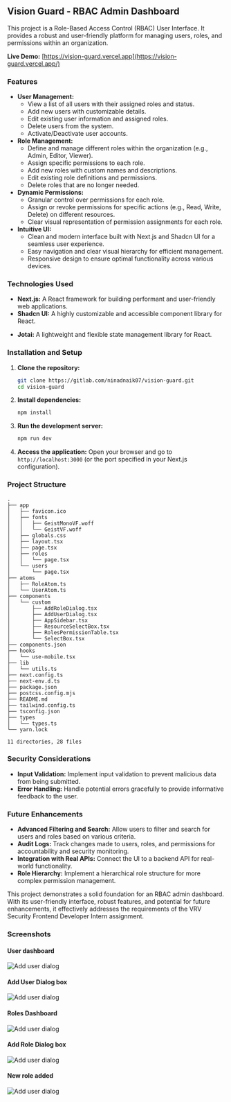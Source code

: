 ## Vision Guard - RBAC Admin Dashboard

This project is a Role-Based Access Control (RBAC) User Interface. It provides a robust and user-friendly platform for managing users, roles, and permissions within an organization.

**Live Demo:** [https://vision-guard.vercel.app](https://vision-guard.vercel.app/)

### Features

- **User Management:**
  - View a list of all users with their assigned roles and status.
  - Add new users with customizable details.
  - Edit existing user information and assigned roles.
  - Delete users from the system.
  - Activate/Deactivate user accounts.
- **Role Management:**
  - Define and manage different roles within the organization (e.g., Admin, Editor, Viewer).
  - Assign specific permissions to each role.
  - Add new roles with custom names and descriptions.
  - Edit existing role definitions and permissions.
  - Delete roles that are no longer needed.
- **Dynamic Permissions:**
  - Granular control over permissions for each role.
  - Assign or revoke permissions for specific actions (e.g., Read, Write, Delete) on different resources.
  - Clear visual representation of permission assignments for each role.
- **Intuitive UI:**
  - Clean and modern interface built with Next.js and Shadcn UI for a seamless user experience.
  - Easy navigation and clear visual hierarchy for efficient management.
  - Responsive design to ensure optimal functionality across various devices.

### Technologies Used

- **Next.js:** A React framework for building performant and user-friendly web applications.
- **Shadcn UI:** A highly customizable and accessible component library for React.

* **Jotai:** A lightweight and flexible state management library for React.

### Installation and Setup

1. **Clone the repository:**

   ```bash
   git clone https://gitlab.com/ninadnaik07/vision-guard.git
   cd vision-guard
   ```

2. **Install dependencies:**

   ```bash
   npm install
   ```

3. **Run the development server:**

   ```bash
   npm run dev
   ```

4. **Access the application:**
   Open your browser and go to `http://localhost:3000` (or the port specified in your Next.js configuration).

### Project Structure

```
.
├── app
│   ├── favicon.ico
│   ├── fonts
│   │   ├── GeistMonoVF.woff
│   │   └── GeistVF.woff
│   ├── globals.css
│   ├── layout.tsx
│   ├── page.tsx
│   ├── roles
│   │   └── page.tsx
│   └── users
│       └── page.tsx
├── atoms
│   ├── RoleAtom.ts
│   └── UserAtom.ts
├── components
│   └── custom
│       ├── AddRoleDialog.tsx
│       ├── AddUserDialog.tsx
│       ├── AppSidebar.tsx
│       ├── ResourceSelectBox.tsx
│       ├── RolesPermissionTable.tsx
│       └── SelectBox.tsx
├── components.json
├── hooks
│   └── use-mobile.tsx
├── lib
│   └── utils.ts
├── next.config.ts
├── next-env.d.ts
├── package.json
├── postcss.config.mjs
├── README.md
├── tailwind.config.ts
├── tsconfig.json
├── types
│   └── types.ts
└── yarn.lock

11 directories, 28 files

```

### Security Considerations

- **Input Validation:** Implement input validation to prevent malicious data from being submitted.
- **Error Handling:** Handle potential errors gracefully to provide informative feedback to the user.

### Future Enhancements

- **Advanced Filtering and Search:** Allow users to filter and search for users and roles based on various criteria.
- **Audit Logs:** Track changes made to users, roles, and permissions for accountability and security monitoring.
- **Integration with Real APIs:** Connect the UI to a backend API for real-world functionality.
- **Role Hierarchy:** Implement a hierarchical role structure for more complex permission management.

This project demonstrates a solid foundation for an RBAC admin dashboard. With its user-friendly interface, robust features, and potential for future enhancements, it effectively addresses the requirements of the VRV Security Frontend Developer Intern assignment.

### Screenshots

#### User dashboard

![Add user dialog](./public/screenshots/userdashboard.png)

#### Add User Dialog box

![Add user dialog](./public/screenshots/adduser.png)

#### Roles Dashboard

![Add user dialog](./public/screenshots/rolesdashboard.png)

#### Add Role Dialog box

![Add user dialog](./public/screenshots/createrole.png)

#### New role added

![Add user dialog](./public/screenshots/newroleadded.png)
